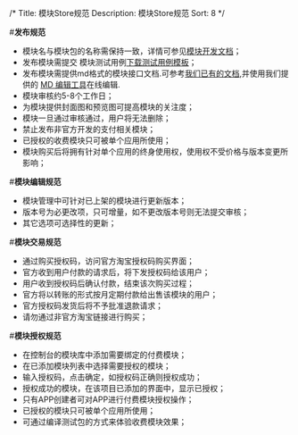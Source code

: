 /*
Title: 模块Store规范
Description: 模块Store规范
Sort: 8
*/



#**发布规范**

- 模块名与模块包的名称需保持一致，详情可参见[模块开发文档](http://resource.apicloud.com/templet/DocTemplate.docx)；
- 发布模块需提交 模块测试用例[下载测试用例模板](http://resource.apicloud.com/templet/TestCase.zip)；
- 发布模块需提供md格式的模块接口文档.可参考[我们已有的文档](https://github.com/APICloud-com/apicloud_docs),并使用我们提供的 [MD 编辑工具](http://docs.apicloud.com/md-preview.html)在线编辑.
- 模块审核约5-8个工作日；
- 为模块提供封面图和预览图可提高模块的关注度；
- 模块一旦通过审核通过，用户将无法删除；
- 禁止发布非官方开发的支付相关模块；
- 已授权的收费模块只可被单个应用所使用；
- 模块购买后将拥有针对单个应用的终身使用权，使用权不受价格与版本变更所影响；


#**模块编辑规范**

- 模块管理中可针对已上架的模块进行更新版本；
- 版本号为必更改项，只可增量，如不更改版本号则无法提交审核；
- 其它选项可选择性的更新；


#**模块交易规范**

- 通过购买授权码，访问官方淘宝授权码购买界面；
- 官方收到用户付款的请求后，将下发授权码给该用户；
- 用户收到授权码后确认付款，结束该次购买过程；
- 官方将以转账的形式按月定期付款给出售该模块的用户；
- 官方授权码发货后将不予批准退款请求；
- 请勿通过非官方淘宝链接进行购买；

#**模块授权规范**

- 在控制台的模块库中添加需要绑定的付费模块；
- 在已添加模块列表中选择需要授权的模块；
- 输入授权码，点击确定，如授权码正确则授权成功；
- 授权成功的模块，在该项目已添加的界面中，显示已授权；
- 只有APP创建者可对APP进行付费模块授权操作；
- 已授权的模块只可被单个应用所使用； 
- 可通过编译测试包的方式来体验收费模块效果；



